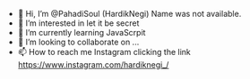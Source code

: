 - 👋 Hi, I’m @PahadiSoul (HardikNegi) Name was not available.
- 👀 I’m interested in let it be secret
- 🌱 I’m currently learning JavaScrpit
- 💞️ I’m looking to collaborate on ...
- 📫 How to reach me Instagram clicking the link
https://www.instagram.com/hardiknegi_/


<!---
PahadiSoul/PahadiSoul is a ✨ special ✨ repository because its `README.md` (this file) appears on your GitHub profile.
You can click the Preview link to take a look at your changes.
--->
